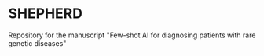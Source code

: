 # SHEPHERD
Repository for the manuscript "Few-shot AI for diagnosing patients with rare genetic diseases"
